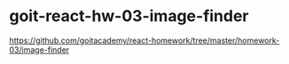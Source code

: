 # goit-react-hw-03-image-finder
https://github.com/goitacademy/react-homework/tree/master/homework-03/image-finder     